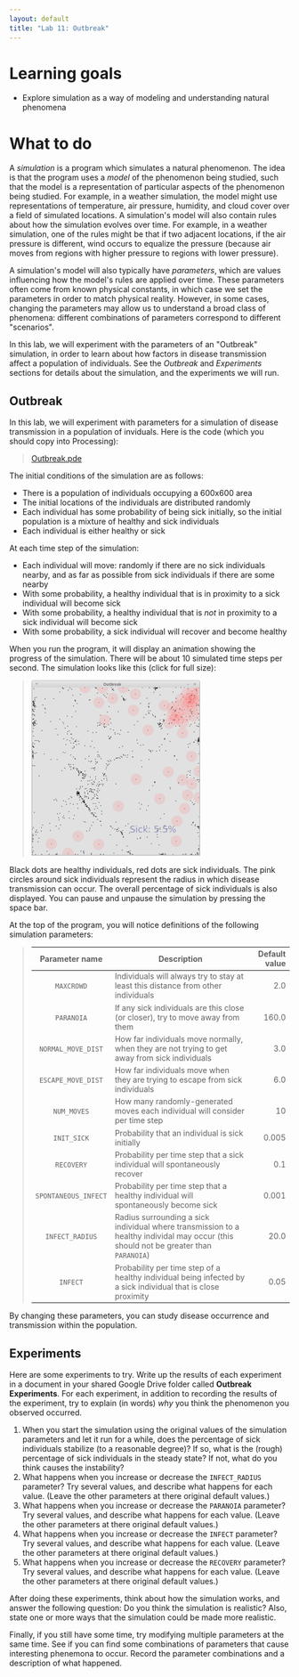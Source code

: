 ```yaml
---
layout: default
title: "Lab 11: Outbreak"
---
```


# Learning goals

* Explore simulation as a way of modeling and understanding natural phenomena

# What to do

A *simulation* is a program which simulates a natural phenomenon.  The idea is that the program uses a *model* of the phenomenon being studied, such that the model is a representation of particular aspects of the phenomenon being studied.  For example, in a weather simulation, the model might use representations of temperature, air pressure, humidity, and cloud cover over a field of simulated locations.  A simulation's model will also contain rules about how the simulation evolves over time.  For example, in a weather simulation, one of the rules might be that if two adjacent locations, if the air pressure is different, wind occurs to equalize the pressure (because air moves from regions with higher pressure to regions with lower pressure).

A simulation's model will also typically have *parameters*, which are values influencing how the model's rules are applied over time.  These parameters often come from known physical constants, in which case we set the parameters in order to match physical reality.  However, in some cases, changing the parameters may allow us to understand a broad class of phenomena: different combinations of parameters correspond to different "scenarios".

In this lab, we will experiment with the parameters of an "Outbreak" simulation, in order to learn about how factors in disease transmission affect a population of individuals.  See the *Outbreak* and *Experiments* sections for details about the simulation, and the experiments we will run.

## Outbreak

In this lab, we will experiment with parameters for a simulation of disease transmission in a population of inviduals.  Here is the code (which you should copy into Processing):

> [Outbreak.pde](https://github.com/ycpcs/fys100-fall2016/blob/gh-pages/labs/Outbreak.pde)

The initial conditions of the simulation are as follows:

* There is a population of individuals occupying a 600x600 area
* The initial locations of the individuals are distributed randomly
* Each individual has some probability of being sick initially, so the initial population is a mixture of healthy and sick individuals
* Each individual is either healthy or sick

At each time step of the simulation:

* Each individual will move: randomly if there are no sick individuals nearby, and as far as possible from sick individuals if there are some nearby
* With some probability, a healthy individual that is in proximity to a sick individual will become sick
* With some probability, a healthy individual that is *not* in proximity to a sick individual will become sick
* With some probability, a sick individual will recover and become healthy

When you run the program, it will display an animation showing the progress of the simulation.  There will be about 10 simulated time steps per second.  The simulation looks like this (click for full size):

> <a href="../img/lab11/outbreak.png"><img style="width: 303px;" alt="Outbreak screenshot" src="../img/lab11/outbreak.png"></a>

Black dots are healthy individuals, red dots are sick individuals.  The pink circles around sick individuals represent the radius in which disease transmission can occur.  The overall percentage of sick individuals is also displayed.  You can pause and unpause the simulation by pressing the space bar.

At the top of the program, you will notice definitions of the following simulation parameters:

> Parameter name | Description | Default value
> :------------: | ----------- | ------------:
> `MAXCROWD` | Individuals will always try to stay at least this distance from other individuals | 2.0
> `PARANOIA` | If any sick individuals are this close (or closer), try to move away from them | 160.0
> `NORMAL_MOVE_DIST` | How far individuals move normally, when they are not trying to get away from sick individuals | 3.0
> `ESCAPE_MOVE_DIST` | How far individuals move when they are trying to escape from sick individuals | 6.0
> `NUM_MOVES` | How many randomly-generated moves each individual will consider per time step | 10
> `INIT_SICK` | Probability that an individual is sick initially | 0.005
> `RECOVERY` | Probability per time step that a sick individual will spontaneously recover | 0.1
> `SPONTANEOUS_INFECT` | Probability per time step that a healthy individual will spontaneously become sick | 0.001
> `INFECT_RADIUS` | Radius surrounding a sick individual where transmission to a healthy individal may occur (this should not be greater than `PARANOIA`) | 20.0
> `INFECT` | Probability per time step of a healthy individual being infected by a sick individual that is close proximity | 0.05

By changing these parameters, you can study disease occurrence and transmission within the population.

## Experiments

Here are some experiments to try.  Write up the results of each experiment in a document in your shared Google Drive folder called **Outbreak Experiments**.  For each experiment, in addition to recording the results of the experiment, try to explain (in words) *why* you think the phenomenon you observed occurred.

1. When you start the simulation using the original values of the simulation parameters and let it run for a while, does the percentage of sick individuals stabilize (to a reasonable degree)?  If so, what is the (rough) percentage of sick individuals in the steady state?  If not, what do you think causes the instability?
2. What happens when you increase or decrease the `INFECT_RADIUS` parameter?  Try several values, and describe what happens for each value.  (Leave the other parameters at there original default values.)
3. What happens when you increase or decrease the `PARANOIA` parameter?  Try several values, and describe what happens for each value.  (Leave the other parameters at there original default values.)
4. What happens when you increase or decrease the `INFECT` parameter?  Try several values, and describe what happens for each value.  (Leave the other parameters at there original default values.)
5. What happens when you increase or decrease the `RECOVERY` parameter?  Try several values, and describe what happens for each value.  (Leave the other parameters at there original default values.)

After doing these experiments, think about how the simulation works, and answer the following question: Do you think the simulation is realistic?  Also, state one or more ways that the simulation could be made more realistic.

Finally, if you still have some time, try modifying multiple parameters at the same time.  See if you can find some combinations of parameters that cause interesting phenemona to occur.  Record the parameter combinations and a description of what happened.
